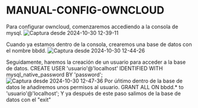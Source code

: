 # MANUAL-CONFIG-OWNCLOUD

Para configurar owncloud, comenzaremos accediendo a la consola de mysql.
![Captura desde 2024-10-30 12-39-11](https://github.com/user-attachments/assets/83318904-9100-4e89-8f82-86c7b2a18a91)

Cuando ya estamos dentro de la consola, crearemos una base de datos con el nombre bbdd.
![Captura desde 2024-10-30 12-44-26](https://github.com/user-attachments/assets/cc1db9e5-c704-4bef-a0b6-648e8cbf3016)

Seguidamente, haremos la creación de un usuario para acceder a la base de datos.
CREATE USER 'usuario'@'localhost' IDENTIFIED WITH mysql_native_password BY 'password';
![Captura desde 2024-10-30 12-47-36](https://github.com/user-attachments/assets/28a94ce1-9455-4c85-b944-caa21b5e9847)
Por úñtimo dentro de la base de datos le añadiremos unos permisos al usuario.
GRANT ALL ON bbdd.* to 'usuario'@'localhost';
Y ya después de este paso salimos de la base de datos con el "exit"
